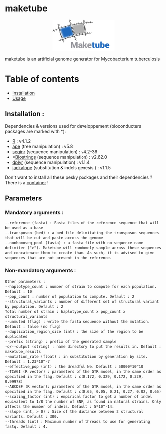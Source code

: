 
# maketube
<p align="center">
<img src="/maketube_logo.png" width="200" height="100">
</p>

maketube is an artificial genome generator for Mycobacterium tuberculosis

Table of contents
=================

<!--ts-->
   * [Installation](##Installation)
   * [Usage](##Usage)

## Installation :

Dependencies & versions used for developpement (bioconducters packages are marked with *):
- [R](https://www.r-project.org/) : v4.1.2
- [ape](https://cran.r-project.org/web/packages/ape/index.html) (tree manipulation) : v5.8
- [seqinr](https://cran.r-project.org/web/packages/seqinr/index.html) (sequence manipulation) : v4.2-36
- *[Biostrings](https://bioconductor.org/packages/release/bioc/html/Biostrings.html) (sequence manipulation) : v2.62.0
- [dplyr](https://cran.r-project.org/web/packages/dplyr/index.html) (sequence manipulation) : v1.1.4
- [jackalope](https://cran.r-project.org/web/packages/jackalope/index.html) (substitution & indels genesis ) : v1.1.5

Don't want to install all these pesky packages and their dependencies ? There is a [container](https://hub.docker.com/r/alemeur/maketube) !

## Parameters
### Mandatory arguments :
```
--reference (fasta) : Fasta files of the reference sequence that will be used as a base
--transposon (bed) : a bed file delimitating the transposon sequences that will be cut and paste across the genome
--nonhomoseq_pool (fasta) : a fasta file with no sequence name delimiter (">"). Maketube will randomely sample across these sequences and concatenate them to create than. As such, it is advised to give sequences that are not present in the reference.
```
### Non-mandatory arguments :
```
Other parameters :
--haplotype_count : number of strain to compute for each population. Default : 10
--pop_count : number of population to compute. Default : 2
--structural_variants : number of different set of structural variant by population. Default : 2
Total number of strain : haplotype_count x pop_count x structural_variants
--unmuted (flag) : write the fasta sequence without the mutation. Default : false (no flag)
--duplication_region_size (int) : the size of the region to be duplicated
--prefix (string) : prefix of the generated sample
-o/--output (string) : name directory to put the results in. Default : maketube_results
--mutation_rate (float) : in substitution by generation by site. Default : 1.23*10^-7
--effective_pop (int) : the dreadful Ne. Default : 50000*10^10
--TCAGI (R vector) : parameters of the GTR model, in the same order as specified in the flag. Default : c(0.172, 0.329, 0.172, 0.329, 0.99978)
--ABCDEF (R vector): parameters of the GTR model, in the same order as specified in the flag. Default : c(0.65, 0.05, 0.21, 0.27, 0.02, 0.65)
--scaling_factor (int) : empirical factor to get a number of indel equivalent to 1/8 the number of SNP, as found in natural strains. Only affects the number of indels. Default : 5*10^-14.
--slope (int, > 0) : Size of the distance between 2 structural variants. Default : 300.
--threads (int) : Maximum number of threads to use for generating fastq. Default : 4.
```
